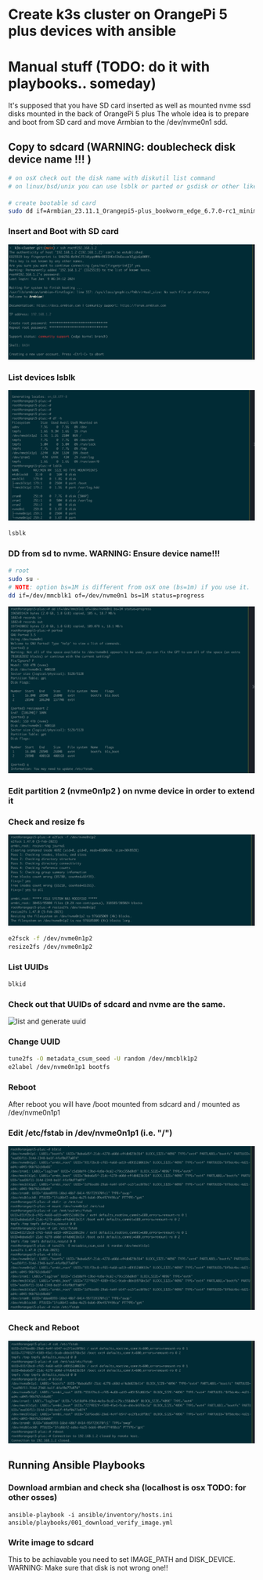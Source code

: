 # **Create k3s cluster on OrangePi 5 plus devices with ansible** 

# Manual stuff (TODO: do it with playbooks.. someday)
It's supposed that you have SD card inserted as well as mounted nvme ssd disks mounted in the back of OrangePi 5 plus
The whole idea is to prepare and boot from SD card and move Armbian to the /dev/nvme0n1 sdd. 

## Copy to sdcard (WARNING: doublecheck disk device name !!! )
```bash
# on osX check out the disk name with diskutil list command 
# on linux/bsd/unix you can use lsblk or parted or gsdisk or other like cdisk fdisk etc.

# create bootable sd card
sudo dd if=Armbian_23.11.1_Orangepi5-plus_bookworm_edge_6.7.0-rc1_minimal.img of=/dev/disk2 bs=1m status=progress
```

### Insert and Boot with SD card
![First login](./images/01_fist_login_script2.png)
### List devices lsblk
![Check devices ](./images/02_check_devices.png)
```bash
lsblk
```
### DD from sd to nvme. WARNING: Ensure device name!!!
```bash
# root
sudo su -
# NOTE: option bs=1M is different from osX one (bs=1m) if you use it. 
dd if=/dev/mmcblk1 of=/dev/nvme0n1 bs=1M status=progress
```
![dd and resize](./images/03_dd_and_resizefs.png)
### Edit partition 2 (nvme0n1p2 ) on nvme device in order to extend it 
### Check and resize fs 
![check and resize fs](./images/04_resizefs.png)
```bash
e2fsck -f /dev/nvme0n1p2
resize2fs /dev/nvme0n1p2
```
### List UUIDs
```bash
blkid
```
### Check out that UUIDs of sdcard and nvme are the same.
![list and generate uuid ](./images/05_generate_new_uuid_for_sdp1.png.png)
### Change UUID 
```bash
tune2fs -O metadata_csum_seed -U random /dev/mmcblk1p2
e2label /dev/nvme0n1p1 bootfs
```

### Reboot 
After reboot you will have /boot mounted from sdcard and / mounted as /dev/nvme0n1p1

### Edit /etc/fstab in /dev/nvme0n1p1 (i.e. "/")
![change etc fstab](./images/06_change_etc_fsta_uuid.png)

### Check and Reboot 
![check and reboot](./images/07_check_fstabs_and_reboot.png)




## Running Ansible Playbooks
### Download armbian and check sha (localhost is osx TODO: for other osses) 
```ansible
ansible-playbook -i ansible/inventory/hosts.ini ansible/playbooks/001_download_verify_image.yml
```

### Write image to sdcard
This to be achiavable you need to set IMAGE_PATH and DISK_DEVICE.
WARNING: Make sure that disk is not wrong one!!


